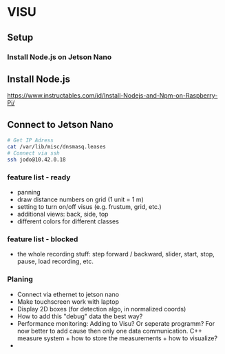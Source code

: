 # VISU

## Setup
### Install Node.js on Jetson Nano
## Install Node.js
https://www.instructables.com/id/Install-Nodejs-and-Npm-on-Raspberry-Pi/

## Connect to Jetson Nano
```bash
# Get IP Adress
cat /var/lib/misc/dnsmasq.leases
# Connect via ssh
ssh jodo@10.42.0.18
```

### feature list - ready
- panning
- draw distance numbers on grid (1 unit = 1 m)
- setting to turn on/off visus (e.g. frustum, grid, etc.)
- additional views: back, side, top
- different colors for different classes

### feature list - blocked
- the whole recording stuff:
  step forward / backward, slider, start, stop, pause, load recording, etc.


### Planing
- Connect via ethernet to jetson nano
- Make touchscreen work with laptop
- Display 2D boxes (for detection algo, in normalized coords)
- How to add this "debug" data the best way?
- Performance monitoring: Adding to Visu? Or seperate programm? For now better to add cause then only one data communication.
  C++ measure system + how to store the measurements + how to visualize?
- 